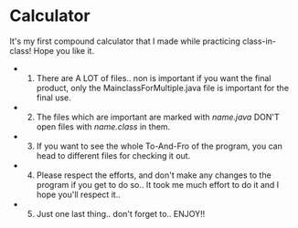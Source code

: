 # Calculator
It's my first compound calculator that I made while practicing class-in-class! Hope you like it.
- 1. There are A LOT of files.. non is important if you want the final product, only the MainclassForMultiple.java file is important for 
  the final use.
- 2. The files which are important are marked  with *name.java* DON'T open files with *name.class* in them.
- 3. If you want to see the whole To-And-Fro of the program, you can head to different files for checking it out.
- 4. Please respect the efforts, and don't make any changes to the program if you get to do so.. It took me much effort to do it and I hope
  you'll respect it..
  
- 5. Just one last thing.. don't forget to.. ENJOY!!
